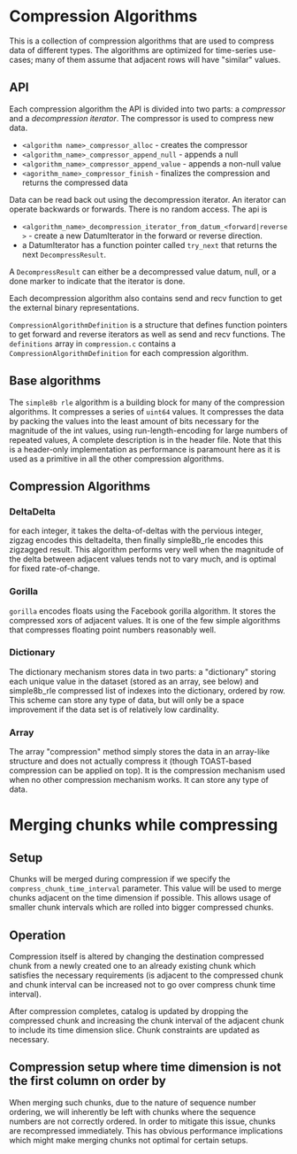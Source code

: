 # Compression Algorithms

This is a collection of compression algorithms that are used to compress data of different types.
The algorithms are optimized for time-series use-cases; many of them assume that adjacent rows will have "similar" values.

## API

Each compression algorithm the API is divided into two parts: a _compressor_ and a _decompression iterator_. The compressor
is used to compress new data.

- `<algorithm name>_compressor_alloc` - creates the compressor
- `<algorithm_name>_compressor_append_null` - appends a null
- `<algorithm_name>_compressor_append_value` - appends a non-null value
- `<agorithm_name>_compressor_finish` - finalizes the compression and returns the compressed data

Data can be read back out using the decompression iterator. An iterator can operate backwards or forwards.
There is no random access. The api is

- `<algorithm_name>_decompression_iterator_from_datum_<forward|reverse>` - create a new DatumIterator in the forward or reverse direction.
- a DatumIterator has a function pointer called `try_next` that returns the next `DecompressResult`.

A `DecompressResult` can either be a decompressed value datum, null, or a done marker to indicate that the iterator is done.

Each decompression algorithm also contains send and recv function to get the external binary representations.

`CompressionAlgorithmDefinition` is a structure that defines function pointers to get forward and reverse iterators
as well as send and recv functions. The `definitions` array in  `compression.c` contains a `CompressionAlgorithmDefinition`
for each compression algorithm.

## Base algorithms

The `simple8b rle` algorithm is a building block for many of the compression algorithms.
It compresses a series of `uint64` values. It compresses the data by packing the values into the least
amount of bits necessary for the magnitude of the int values, using run-length-encoding for large numbers of repeated values,
A complete description is in the header file. Note that this is a header-only implementation as performance
is paramount here as it is used as a primitive in all the other compression algorithms.

## Compression Algorithms

### DeltaDelta

for each integer, it takes the delta-of-deltas with the pervious integer,
zigzag encodes this deltadelta, then finally simple8b_rle encodes this
zigzagged result. This algorithm performs very well when the magnitude of the
delta between adjacent values tends not to vary much, and is optimal for
fixed rate-of-change.


### Gorilla

`gorilla` encodes floats using the Facebook gorilla algorithm. It stores the
compressed xors of adjacent values. It is one of the few simple algorithms
that compresses floating point numbers reasonably well.

### Dictionary

The dictionary mechanism stores data in two parts: a "dictionary" storing
each unique value in the dataset (stored as an array, see below) and
simple8b_rle compressed list of indexes into the dictionary, ordered by row.
This scheme can store any type of data, but will only be a space improvement
if the data set is of relatively low cardinality.

### Array

The array "compression" method simply stores the data in an array-like
structure and does not actually compress it (though TOAST-based compression
can be applied on top). It is the compression mechanism used when no other
compression mechanism works. It can store any type of data.

# Merging chunks while compressing #

## Setup ## 

Chunks will be merged during compression if we specify the `compress_chunk_time_interval` parameter.
This value will be used to merge chunks adjacent on the time dimension if possible. This allows usage
of smaller chunk intervals which are rolled into bigger compressed chunks. 

## Operation ##

Compression itself is altered by changing the destination compressed chunk from a newly created one to
an already existing chunk which satisfies the necessary requirements (is adjacent to the compressed chunk
and chunk interval can be increased not to go over compress chunk time interval).

After compression completes, catalog is updated by dropping the compressed chunk and increasing the chunk
interval of the adjacent chunk to include its time dimension slice. Chunk constraints are updated as necessary.

## Compression setup where time dimension is not the first column on order by ## 

When merging such chunks, due to the nature of sequence number ordering, we will inherently be left with
chunks where the sequence numbers are not correctly ordered. In order to mitigate this issue, chunks are 
recompressed immediately. This has obvious performance implications which might make merging chunks
not optimal for certain setups.
